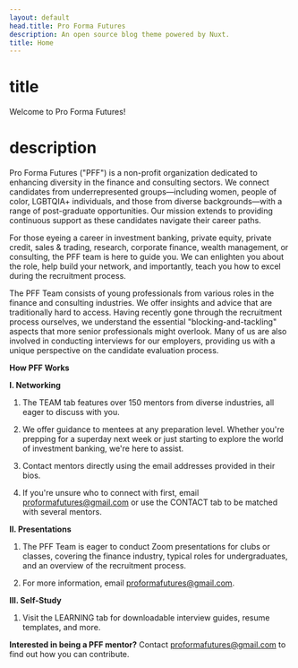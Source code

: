 ```yaml
---
layout: default
head.title: Pro Forma Futures
description: An open source blog theme powered by Nuxt.
title: Home
---
```


# title

Welcome to Pro Forma Futures!

# description

Pro Forma Futures ("PFF") is a non-profit organization dedicated to enhancing diversity in the finance and consulting sectors. We connect candidates from underrepresented groups—including women, people of color, LGBTQIA+ individuals, and those from diverse backgrounds—with a range of post-graduate opportunities. Our mission extends to providing continuous support as these candidates navigate their career paths.

For those eyeing a career in investment banking, private equity, private credit, sales & trading, research, corporate finance, wealth management, or consulting, the PFF team is here to guide you. We can enlighten you about the role, help build your network, and importantly, teach you how to excel during the recruitment process.

The PFF Team consists of young professionals from various roles in the finance and consulting industries. We offer insights and advice that are traditionally hard to access. Having recently gone through the recruitment process ourselves, we understand the essential "blocking-and-tackling" aspects that more senior professionals might overlook. Many of us are also involved in conducting interviews for our employers, providing us with a unique perspective on the candidate evaluation process.

**How PFF Works**

**I. Networking**

1. The TEAM tab features over 150 mentors from diverse industries, all eager to discuss with you.
   
2. We offer guidance to mentees at any preparation level. Whether you're prepping for a superday next week or just starting to explore the world of investment banking, we're here to assist.
   
3. Contact mentors directly using the email addresses provided in their bios.
   
4. If you're unsure who to connect with first, email proformafutures@gmail.com or use the CONTACT tab to be matched with several mentors.

**II. Presentations**

1. The PFF Team is eager to conduct Zoom presentations for clubs or classes, covering the finance industry, typical roles for undergraduates, and an overview of the recruitment process.
   
2. For more information, email proformafutures@gmail.com.

**III. Self-Study**

1. Visit the LEARNING tab for downloadable interview guides, resume templates, and more.

**Interested in being a PFF mentor?**
Contact proformafutures@gmail.com to find out how you can contribute.
